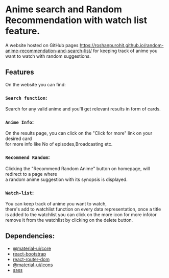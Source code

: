 # Anime search and Random Recommendation with watch list feature.

A website  hosted on GitHub pages https://roshanpurohit.github.io/random-anime-recommendation-and-search-list/
for keeping track of anime you want to watch with random suggestions.
## Features
On the website you can find:

### `Search function`:
Search  for any valid anime and you'll get relevant results in form of cards.

### `Anime Info`:
On the results page, you can click on the "Click for more" link on your desired card\
for more info like No of episodes,Broadcasting etc.

### `Recommend Random`:
Clicking the "Recommend Random Anime" button on  homepage, will redirect to a page where\
a random anime suggestion with its synopsis is displayed.
### `Watch-list`:
You can keep track of anime you  want to watch,\
there's add to watchlist function on every data representation, once a title\
is added to the watchlist you can click on the more icon for more info\or remove
it from the watchlist by clicking on the delete button.
## Dependencies:
 - [@material-ui/core](https://www.npmjs.com/package/@material-ui/core)
 - [react-bootstrap](https://www.npmjs.com/package/react-bootstrap)
 - [react-router-dom](https://www.npmjs.com/package/react-router-dom)
 - [@material-ui/icons](https://www.npmjs.com/package/@material-ui/icons)
 - [sass](https://www.npmjs.com/package/sass)
 
